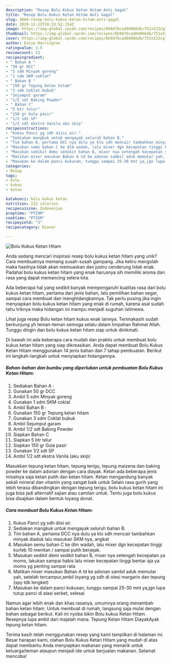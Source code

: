 ```yaml
---
description: "Resep Bolu Kukus Ketan Hitam Anti Gagal"
title: "Resep Bolu Kukus Ketan Hitam Anti Gagal"
slug: 4684-resep-bolu-kukus-ketan-hitam-anti-gagal
date: 2020-12-23T20:33:52.154Z
image: https://img-global.cpcdn.com/recipes/6b9d76cad04066db/751x532cq70/bolu-kukus-ketan-hitam-foto-resep-utama.jpg
thumbnail: https://img-global.cpcdn.com/recipes/6b9d76cad04066db/751x532cq70/bolu-kukus-ketan-hitam-foto-resep-utama.jpg
cover: https://img-global.cpcdn.com/recipes/6b9d76cad04066db/751x532cq70/bolu-kukus-ketan-hitam-foto-resep-utama.jpg
author: Essie Harrington
ratingvalue: 3.5
reviewcount: 13
recipeingredient:
- " Bahan A "
- "50 gr DCC"
- "5 sdm Minyak goreng"
- "1 sdm SKM coklat"
- " Bahan B "
- "150 gr Tepung ketan hitam"
- "3 sdm Coklat bubuk"
- "Sejumput garam"
- "1/2 sdt Baking Powder"
- " Bahan C"
- "5 btr telur"
- "150 gr Gula pasir"
- "1/2 sdt SP"
- "1/2 sdt ekstra Vanila aku skip"
recipeinstructions:
- "Kukus Panci yg sdh diisi air."
- "Sediakan mangkuk untuk mengayak seluruh bahan B."
- "Tim bahan A, pertama DCC nya dulu ya klo sdh mencair tambahkan minyak diaduk lalu masukan SKM nya, angkat"
- "Masukan semu bahan C ke dlm wadah, lalu mixer dgn kecepatan tinggi kurleb 10 menitan / sampai putih berjejak."
- "Masukan sedikit demi sedikit bahan B, mixer nya setengah kecepatan ya moms, lakukan sampai habis lalu mixer kecepatan tinggi bentar aja ya moms yg penting sampai rata"
- "Matikan mixer masukan Bahan A td ke adonan sambil aduk memutar yah, setelah tercampur,ambil loyang yg sdh di olesi margarin dan tepung (spy tdk lengket)"
- "Masukan ke dalam panci kukusan, tunggu sampai 25-30 mnt ya,jgn lupa tutup panci di alasi serbet, selesai"
categories:
- Resep
tags:
- bolu
- kukus
- ketan

katakunci: bolu kukus ketan 
nutrition: 212 calories
recipecuisine: Indonesian
preptime: "PT29M"
cooktime: "PT35M"
recipeyield: "3"
recipecategory: Dinner

---
```



![Bolu Kukus Ketan Hitam](https://img-global.cpcdn.com/recipes/6b9d76cad04066db/751x532cq70/bolu-kukus-ketan-hitam-foto-resep-utama.jpg)

Anda sedang mencari inspirasi resep bolu kukus ketan hitam yang unik? Cara membuatnya memang susah-susah gampang. Jika keliru mengolah maka hasilnya tidak akan memuaskan dan justru cenderung tidak enak. Padahal bolu kukus ketan hitam yang enak harusnya sih memiliki aroma dan rasa yang dapat memancing selera kita.

Ada beberapa hal yang sedikit banyak mempengaruhi kualitas rasa dari bolu kukus ketan hitam, pertama dari jenis bahan, lalu pemilihan bahan segar, sampai cara membuat dan menghidangkannya. Tak perlu pusing jika ingin menyiapkan bolu kukus ketan hitam yang enak di rumah, karena asal sudah tahu triknya maka hidangan ini mampu menjadi suguhan istimewa.

Lihat juga resep Bolu ketan hitam kukus enak lainnya. Terimakasih sudah berkunjung yh teman-teman semoga selalu dalam limpahan Rahmat Allah. Tunggu dingin dan bolu kukus ketan hitam siap untuk dinikmati.


Di bawah ini ada beberapa cara mudah dan praktis untuk membuat bolu kukus ketan hitam yang siap dikreasikan. Anda dapat membuat Bolu Kukus Ketan Hitam menggunakan 14 jenis bahan dan 7 tahap pembuatan. Berikut ini langkah-langkah untuk menyiapkan hidangannya.

<!--inarticleads1-->

##### Bahan-bahan dan bumbu yang diperlukan untuk pembuatan Bolu Kukus Ketan Hitam:

1. Sediakan  Bahan A :
1. Gunakan 50 gr DCC
1. Ambil 5 sdm Minyak goreng
1. Gunakan 1 sdm SKM coklat
1. Ambil  Bahan B :
1. Gunakan 150 gr Tepung ketan hitam
1. Gunakan 3 sdm Coklat bubuk
1. Ambil Sejumput garam
1. Ambil 1/2 sdt Baking Powder
1. Siapkan  Bahan C
1. Siapkan 5 btr telur
1. Siapkan 150 gr Gula pasir
1. Gunakan 1/2 sdt SP
1. Ambil 1/2 sdt ekstra Vanila (aku skip)


Masukkan tepung ketan hitam, tepung terigu, tepung maizena dan baking powder ke dalam adonan dengan cara diayak. Ketan ada beberapa jenis misalnya saja ketan putih dan ketan hitam. Ketan mengandung banyak sekali mineral dan vitamin yang sangat baik untuk Selain rasa gurih yang lebih terasa dibandingkan dengan tepung terigu, bolu kukus ketan hitam ini juga bisa jadi alternatif sajian atau camilan untuk. Tentu juga bolu kukus bisa disajikan dalam bentuk loyang donat. 

<!--inarticleads2-->

##### Cara membuat Bolu Kukus Ketan Hitam:

1. Kukus Panci yg sdh diisi air.
1. Sediakan mangkuk untuk mengayak seluruh bahan B.
1. Tim bahan A, pertama DCC nya dulu ya klo sdh mencair tambahkan minyak diaduk lalu masukan SKM nya, angkat
1. Masukan semu bahan C ke dlm wadah, lalu mixer dgn kecepatan tinggi kurleb 10 menitan / sampai putih berjejak.
1. Masukan sedikit demi sedikit bahan B, mixer nya setengah kecepatan ya moms, lakukan sampai habis lalu mixer kecepatan tinggi bentar aja ya moms yg penting sampai rata
1. Matikan mixer masukan Bahan A td ke adonan sambil aduk memutar yah, setelah tercampur,ambil loyang yg sdh di olesi margarin dan tepung (spy tdk lengket)
1. Masukan ke dalam panci kukusan, tunggu sampai 25-30 mnt ya,jgn lupa tutup panci di alasi serbet, selesai


Namun agar lebih enak dan khas rasanya, umumnya orang menambah bahan ketan hitam. Untuk membuat di rumah, langsung saja mulai dengan bahan sebagai berikut. Kali ini nyoba bikin Bolu kukus Ketan Hitam. Resepnya lupa ambil dari majalah mana. Tepung Ketan Hitam DiayakAyak tepung ketan hitam. 

Terima kasih telah menggunakan resep yang kami tampilkan di halaman ini. Besar harapan kami, olahan Bolu Kukus Ketan Hitam yang mudah di atas dapat membantu Anda menyiapkan makanan yang menarik untuk keluarga/teman ataupun menjadi ide untuk berjualan makanan. Selamat mencoba!
